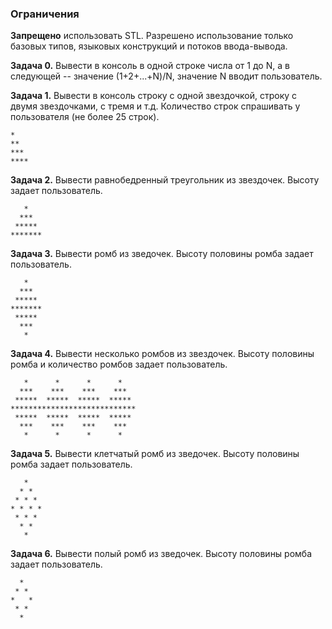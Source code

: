 ### Ограничения

**Запрещено** использовать STL. Разрешено использование только базовых типов, языковых конструкций и потоков ввода-вывода.

**Задача 0.**  Вывести в консоль в одной строке числа от 1 до N, а в следующей -- значение (1+2+...+N)/N, значение N вводит пользователь.

**Задача 1.** Вывести в консоль строку с одной звездочкой, строку с двумя звездочками, с тремя и т.д. Количество строк спрашивать у пользователя (не более 25 строк).

	*
	**
	***
	****

**Задача 2.** Вывести равнобедренный треугольник из звездочек. Высоту задает пользователь.

	   *
	  ***
	 *****
	*******

**Задача 3.** Вывести ромб из зведочек. Высоту половины ромба задает пользователь.

	   *
	  ***
	 *****
	*******
	 *****
	  ***
	   *

**Задача 4.** Вывести несколько ромбов из звездочек. Высоту половины ромба и количество ромбов задает пользователь.

	   *      *      *      *   
	  ***    ***    ***    ***  
	 *****  *****  *****  ***** 
	****************************
	 *****  *****  *****  ***** 
	  ***    ***    ***    ***  
	   *      *      *      *   

**Задача 5.** Вывести клетчатый ромб из зведочек. Высоту половины ромба задает пользователь.

	   *
	  * *
	 * * *
	* * * *
	 * * *
	  * *
	   *

**Задача 6.** Вывести полый ромб из зведочек. Высоту половины ромба задает пользователь.

	  *
	 * *
	*   *
	 * *
	  *